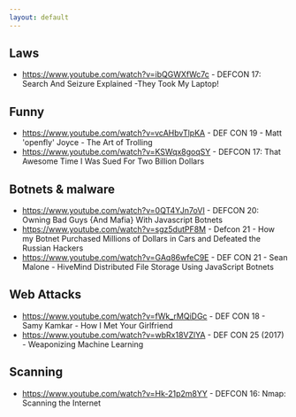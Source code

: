 ```yaml
---
layout: default
---
```


## Laws 
 - https://www.youtube.com/watch?v=ibQGWXfWc7c -  DEFCON 17: Search And Seizure Explained -They Took My Laptop!<br>

## Funny
 - https://www.youtube.com/watch?v=vcAHbvTlpKA - DEF CON 19 - Matt 'openfly' Joyce - The Art of Trolling<br>
 - https://www.youtube.com/watch?v=KSWqx8goqSY - DEFCON 17: That Awesome Time I Was Sued For Two Billion Dollars<br>


## Botnets & malware
  -  https://www.youtube.com/watch?v=0QT4YJn7oVI - DEFCON 20: Owning Bad Guys {And Mafia} With Javascript Botnets <br>
  - https://www.youtube.com/watch?v=sgz5dutPF8M - Defcon 21 - How my Botnet Purchased Millions of Dollars in Cars and Defeated the Russian Hackers<br>
  - https://www.youtube.com/watch?v=GAq86wfeC9E - DEF CON 21 - Sean Malone - HiveMind Distributed File Storage Using JavaScript Botnets <br>

## Web Attacks
 - https://www.youtube.com/watch?v=fWk_rMQiDGc - DEF CON 18 - Samy Kamkar - How I Met Your Girlfriend<br>
 - https://www.youtube.com/watch?v=wbRx18VZlYA - DEF CON 25 (2017) - Weaponizing Machine Learning<br>

## Scanning
 - https://www.youtube.com/watch?v=Hk-21p2m8YY - DEFCON 16: Nmap: Scanning the Internet<br>
